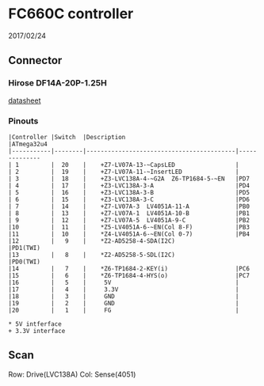 FC660C controller
=================
2017/02/24

Connector
---------
### Hirose DF14A-20P-1.25H
[datasheet](http://www.mouser.com/ds/2/185/DF14_catalog-939195.pdf)

### Pinouts

    |Controller |Switch  |Description                               |ATmega32u4
    |-----------|--------|------------------------------------------|--------------
    | 1         |  20    |    +Z7-LV07A-13-~CapsLED                 |
    | 2         |  19    |    +Z7-LV07A-11-~InsertLED               |
    | 3         |  18    |    +Z3-LVC138A-4-~G2A  Z6-TP1684-5-~EN   |PD7
    | 4         |  17    |    +Z3-LVC138A-3-A                       |PD4
    | 5         |  16    |    +Z3-LVC138A-3-B                       |PD5
    | 6         |  15    |    +Z3-LVC138A-3-C                       |PD6
    | 7         |  14    |    +Z7-LV07A-3  LV4051A-11-A             |PB0
    | 8         |  13    |    +Z7-LV07A-1  LV4051A-10-B             |PB1
    | 9         |  12    |    +Z7-LV07A-5  LV4051A-9-C              |PB2
    |10         |  11    |    *Z5-LV4051A-6-~EN(Col 8-F)            |PB3
    |11         |  10    |    *Z4-LV4051A-6-~EN(Col 0-7)            |PB4
    |12         |   9    |    *Z2-AD5258-4-SDA(I2C)                 |PD1(TWI)
    |13         |   8    |    *Z2-AD5258-5-SDL(I2C)                 |PD0(TWI)
    |14         |   7    |    *Z6-TP1684-2-KEY(i)                   |PC6
    |15         |   6    |    *Z6-TP1684-4-HYS(o)                   |PC7
    |16         |   5    |     5V                                   |
    |17         |   4    |     3.3V                                 |
    |18         |   3    |     GND                                  |
    |19         |   2    |     GND                                  |
    |20         |   1    |     FG                                   |

```
* 5V intferface
+ 3.3V interface
```


Scan
----
Row: Drive(LVC138A)
Col: Sense(4051)
